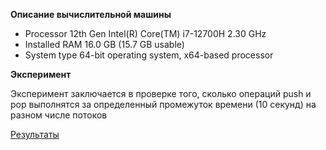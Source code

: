**Описание вычислительной машины**

- Processor	12th Gen Intel(R) Core(TM) i7-12700H   2.30 GHz
- Installed RAM	16.0 GB (15.7 GB usable)
- System type	64-bit operating system, x64-based processor

**Эксперимент**

Эксперимент заключается в проверке того, сколько операций push и pop выполнятся за определенный промежуток времени (10 секунд) на разном числе потоков

[Результаты](WIP)
